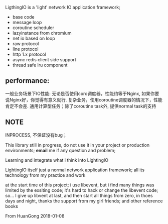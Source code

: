 
LigthingIO is a 'light' network IO application framework;

- base code
- message loop
- coroutine scheduler
- lazyinstance from chromium
- net io based on loop
- raw protocol
- line protocol
- http 1.x protocol
- async redis client side support
- thread safe lru component

performance:
---
一般业务场景下IO性能: 无论是否使用coro调度器，性能约等于Nginx, 如果你要说Nginx好，你觉得有意义就行.
复杂业务，使用coroutine调度器的情况下，性能肯定不会差.
通用计算型任务；除了coroutine task外, 提供normal task的支持

NOTE
---
  INPROCESS, 不保证没有bug；

  This library still in progress, do not use it in your project or production environments;
  **email** me if any question and problem;

Learning and integrate what i think into LightingIO

LightingIO itself just a normal network application framework; all its technology from my practice and work

at the start time of this project; i use libevent, but i find many things was limited by the exsiting code; it's hard to hack or change
the libevent code; so... I give up libvent at last, and then start all things from zero, in thoes days and night, thanks the support from
my girl friends; and other reference books


From HuanGong 2018-01-08
